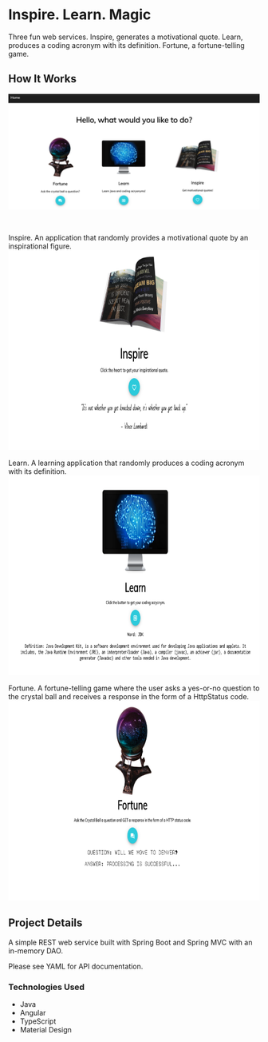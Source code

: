 # Inspire. Learn. Magic

Three fun web services. Inspire, generates a motivational quote. Learn, produces a coding acronym with its definition.  Fortune, a fortune-telling game.

## How It Works

![main screenshot](/images/main-screenshot.png)

<br>

Inspire. An application that randomly provides a motivational quote by an inspirational figure.
<img src="https://github.com/ersJava/inspire-learn-magic/blob/master/images/inspire-screenshot.png" width="750px" height="400px">

Learn. A learning application that randomly produces a coding acronym with its definition.
<img src="https://github.com/ersJava/inspire-learn-magic/blob/master/images/learn-screenshot.png" width="750px" height="400px">

Fortune. A fortune-telling game where the user asks a yes-or-no question to the crystal ball and receives a response in the form of a HttpStatus code.
<img src="https://github.com/ersJava/inspire-learn-magic/blob/master/images/fortune-screenshot.png" width="750px" height="400px">

## Project Details

A simple REST web service built with Spring Boot and Spring MVC with an in-memory DAO.

Please see YAML for API documentation.

### Technologies Used
* Java
* Angular
* TypeScript
* Material Design
